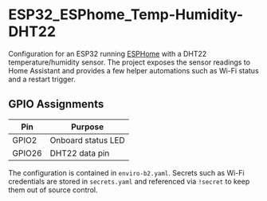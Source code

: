 # ESP32_ESPhome_Temp-Humidity-DHT22

Configuration for an ESP32 running [ESPHome](https://esphome.io/) with a
DHT22 temperature/humidity sensor. The project exposes the sensor readings to
Home Assistant and provides a few helper automations such as Wi-Fi status and
a restart trigger.

## GPIO Assignments

| Pin   | Purpose                     |
|-------|-----------------------------|
| GPIO2 | Onboard status LED          |
| GPIO26| DHT22 data pin              |

The configuration is contained in `enviro-b2.yaml`. Secrets such as Wi-Fi
credentials are stored in `secrets.yaml` and referenced via `!secret` to keep
them out of source control.
